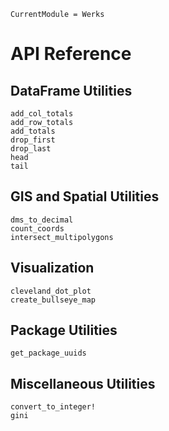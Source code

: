 ```@meta
CurrentModule = Werks
```

# API Reference

## DataFrame Utilities

```@docs
add_col_totals
add_row_totals
add_totals
drop_first
drop_last
head
tail
```

## GIS and Spatial Utilities

```@docs
dms_to_decimal
count_coords
intersect_multipolygons
```

## Visualization

```@docs
cleveland_dot_plot
create_bullseye_map
```

## Package Utilities

```@docs
get_package_uuids
```

## Miscellaneous Utilities

```@docs
convert_to_integer!
gini
``` 